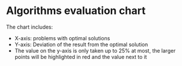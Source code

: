 # Algorithms evaluation chart

The chart includes:
 - X-axis: problems with optimal solutions
 - Y-axis: Deviation of the result from the optimal solution
 - The value on the y-axis is only taken up to 25% at most, the larger points will be highlighted in red and the value next to it
